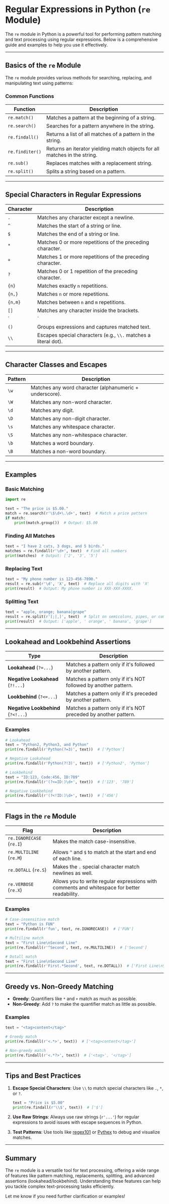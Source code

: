 # Regular Expressions in Python (`re` Module)

The `re` module in Python is a powerful tool for performing pattern matching and text processing using regular expressions. Below is a comprehensive guide and examples to help you use it effectively.

---

## **Basics of the `re` Module**

The `re` module provides various methods for searching, replacing, and manipulating text using patterns:

### **Common Functions**

| Function               | Description                                                                 |
|------------------------|-----------------------------------------------------------------------------|
| `re.match()`           | Matches a pattern at the beginning of a string.                            |
| `re.search()`          | Searches for a pattern anywhere in the string.                             |
| `re.findall()`         | Returns a list of all matches of a pattern in the string.                  |
| `re.finditer()`        | Returns an iterator yielding match objects for all matches in the string.  |
| `re.sub()`             | Replaces matches with a replacement string.                               |
| `re.split()`           | Splits a string based on a pattern.                                        |

---

## **Special Characters in Regular Expressions**

| Character | Description                                              |
|-----------|----------------------------------------------------------|
| `.`       | Matches any character except a newline.                  |
| `^`       | Matches the start of a string or line.                   |
| `$`       | Matches the end of a string or line.                     |
| `*`       | Matches 0 or more repetitions of the preceding character.|
| `+`       | Matches 1 or more repetitions of the preceding character.|
| `?`       | Matches 0 or 1 repetition of the preceding character.    |
| `{n}`     | Matches exactly `n` repetitions.                         |
| `{n,}`    | Matches `n` or more repetitions.                         |
| `{n,m}`   | Matches between `n` and `m` repetitions.                 |
| `[]`      | Matches any character inside the brackets.               |
| `|`       | Acts as an OR operator (e.g., `cat|dog`).                |
| `()`      | Groups expressions and captures matched text.            |
| `\\`     | Escapes special characters (e.g., `\\.` matches a literal dot). |

---

## **Character Classes and Escapes**

| Pattern    | Description                                               |
|------------|-----------------------------------------------------------|
| `\w`      | Matches any word character (alphanumeric + underscore).   |
| `\W`      | Matches any non-word character.                           |
| `\d`      | Matches any digit.                                        |
| `\D`      | Matches any non-digit character.                          |
| `\s`      | Matches any whitespace character.                         |
| `\S`      | Matches any non-whitespace character.                     |
| `\b`      | Matches a word boundary.                                  |
| `\B`      | Matches a non-word boundary.                              |

---

## **Examples**

### **Basic Matching**

```python
import re

text = "The price is $5.00."
match = re.search(r'\$\d+\.\d+', text)  # Match a price pattern
if match:
    print(match.group())  # Output: $5.00
```

### **Finding All Matches**

```python
text = "I have 2 cats, 3 dogs, and 5 birds."
matches = re.findall(r'\d+', text)  # Find all numbers
print(matches)  # Output: ['2', '3', '5']
```

### **Replacing Text**

```python
text = "My phone number is 123-456-7890."
result = re.sub(r'\d', 'X', text)  # Replace all digits with 'X'
print(result)  # Output: My phone number is XXX-XXX-XXXX.
```

### **Splitting Text**

```python
text = "apple, orange; banana|grape"
result = re.split(r'[;|,]', text)  # Split on semicolons, pipes, or commas
print(result)  # Output: ['apple', ' orange', ' banana', 'grape']
```

---

## **Lookahead and Lookbehind Assertions**

| Type                     | Description                                      |
|--------------------------|--------------------------------------------------|
| **Lookahead** (`?=...`)  | Matches a pattern only if it's followed by another pattern. |
| **Negative Lookahead** (`?!...`) | Matches a pattern only if it's NOT followed by another pattern. |
| **Lookbehind** (`?<=...`) | Matches a pattern only if it's preceded by another pattern. |
| **Negative Lookbehind** (`?<!...`) | Matches a pattern only if it's NOT preceded by another pattern. |

### **Examples**

```python
# Lookahead
text = "Python2, Python3, and Python"
print(re.findall(r'Python(?=3)', text))  # ['Python']

# Negative Lookahead
print(re.findall(r'Python(?!3)', text))  # ['Python2', 'Python']

# Lookbehind
text = "ID:123, Code:456, ID:789"
print(re.findall(r'(?<=ID:)\d+', text))  # ['123', '789']

# Negative Lookbehind
print(re.findall(r'(?<!ID:)\d+', text))  # ['456']
```

---

## **Flags in the `re` Module**

| Flag                 | Description                                             |
|----------------------|---------------------------------------------------------|
| `re.IGNORECASE` (`re.I`) | Makes the match case-insensitive.                      |
| `re.MULTILINE` (`re.M`)  | Allows `^` and `$` to match at the start and end of each line. |
| `re.DOTALL` (`re.S`)     | Makes the `.` special character match newlines as well. |
| `re.VERBOSE` (`re.X`)    | Allows you to write regular expressions with comments and whitespace for better readability. |

### **Examples**

```python
# Case-insensitive match
text = "Python is FUN"
print(re.findall(r'fun', text, re.IGNORECASE))  # ['FUN']

# Multiline match
text = "First Line\nSecond Line"
print(re.findall(r'^Second', text, re.MULTILINE))  # ['Second']

# Dotall match
text = "First Line\nSecond Line"
print(re.findall(r'First.*Second', text, re.DOTALL))  # ['First Line\nSecond']
```

---

## **Greedy vs. Non-Greedy Matching**

- **Greedy**: Quantifiers like `*` and `+` match as much as possible.
- **Non-Greedy**: Add `?` to make the quantifier match as little as possible.

### **Examples**

```python
text = "<tag>content</tag>"

# Greedy match
print(re.findall(r'<.*>', text))  # ['<tag>content</tag>']

# Non-greedy match
print(re.findall(r'<.*?>', text))  # ['<tag>', '</tag>']
```

---

## **Tips and Best Practices**

1. **Escape Special Characters**:
   Use `\\` to match special characters like `.`, `*`, or `?`.
   ```python
   text = "Price is $5.00"
   print(re.findall(r'\\$', text))  # ['$']
   ```

2. **Use Raw Strings**:
   Always use raw strings (`r'...'`) for regular expressions to avoid issues with escape sequences in Python.

3. **Test Patterns**:
   Use tools like [regex101](https://regex101.com/) or [Pythex](https://pythex.org/) to debug and visualize matches.

---

## **Summary**

The `re` module is a versatile tool for text processing, offering a wide range of features like pattern matching, replacements, splitting, and advanced assertions (lookahead/lookbehind). Understanding these features can help you tackle complex text-processing tasks efficiently.

Let me know if you need further clarification or examples!


